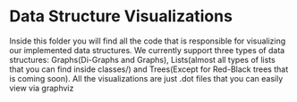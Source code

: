 # Data Structure Visualizations

Inside this folder you will find all the code that is responsible for visualizing our implemented data structures. We currently
support three types of data structures: Graphs(Di-Graphs and Graphs), Lists(almost all types of lists that you can find inside classes/)
and Trees(Except for Red-Black trees that is coming soon).
All the visualizations are just .dot files that you can easily view via graphviz
